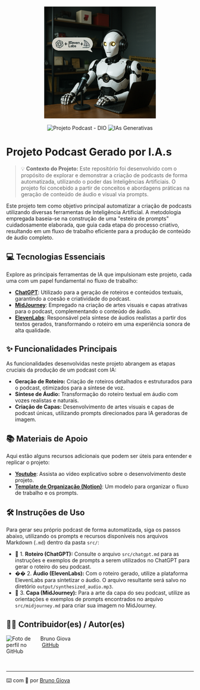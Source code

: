 <p align="center">
<img
    src="./assets/cover_podcast.png"
    width="300"
    alt="Imagem de capa do projeto - Podcast Gerado por I.A.s"
/>
</p>

<p align="center">
<!-- Badges: -->
<img src="https://img.shields.io/badge/Projeto_Podcast-DIO-blue" alt="Projeto Podcast - DIO">
<img src="https://img.shields.io/badge/IAs-Generativas-green" alt="IAs Generativas">
</p>


# Projeto Podcast Gerado por I.A.s

> 💡 **Contexto do Projeto:** Este repositório foi desenvolvido com o propósito de explorar e demonstrar a criação de podcasts de forma automatizada, utilizando o poder das Inteligências Artificiais. O projeto foi concebido a partir de conceitos e abordagens práticas na geração de conteúdo de áudio e visual via prompts.

Este projeto tem como objetivo principal automatizar a criação de podcasts utilizando diversas ferramentas de Inteligência Artificial. A metodologia empregada baseia-se na construção de uma "esteira de prompts" cuidadosamente elaborada, que guia cada etapa do processo criativo, resultando em um fluxo de trabalho eficiente para a produção de conteúdo de áudio completo.

## 💻 Tecnologias Essenciais

Explore as principais ferramentas de IA que impulsionam este projeto, cada uma com um papel fundamental no fluxo de trabalho:

-   **[ChatGPT](https://chat.openai.com/)**: Utilizado para a geração de roteiros e conteúdos textuais, garantindo a coesão e criatividade do podcast.
-   **[MidJourney](https://www.midjourney.com/app/)**: Empregado na criação de artes visuais e capas atrativas para o podcast, complementando o conteúdo de áudio.
-   **[ElevenLabs](https://beta.elevenlabs.io/)**: Responsável pela síntese de áudios realistas a partir dos textos gerados, transformando o roteiro em uma experiência sonora de alta qualidade.

## ✨ Funcionalidades Principais

As funcionalidades desenvolvidas neste projeto abrangem as etapas cruciais da produção de um podcast com IA:

-   **Geração de Roteiro:** Criação de roteiros detalhados e estruturados para o podcast, otimizados para a síntese de voz.
-   **Síntese de Áudio:** Transformação do roteiro textual em áudio com vozes realistas e naturais.
-   **Criação de Capas:** Desenvolvimento de artes visuais e capas de podcast únicas, utilizando prompts direcionados para IA geradoras de imagem.

## 📚 Materiais de Apoio

Aqui estão alguns recursos adicionais que podem ser úteis para entender e replicar o projeto:

-   **[Youtube](https://youtube.com)**: Assista ao vídeo explicativo sobre o desenvolvimento deste projeto.
-   **[Template de Organização (Notion)](https://helpful-jump-17b.notion.site/PAS-Podcast-AI-Studio-210489e15d7a4a73b743bb159e45d06f?pvs=4)**: Um modelo para organizar o fluxo de trabalho e os prompts.

## 🛠️ Instruções de Uso

Para gerar seu próprio podcast de forma automatizada, siga os passos abaixo, utilizando os prompts e recursos disponíveis nos arquivos Markdown (`.md`) dentro da pasta `src/`:

-   🤖 1. **Roteiro (ChatGPT):** Consulte o arquivo `src/chatgpt.md` para as instruções e exemplos de prompts a serem utilizados no ChatGPT para gerar o roteiro do seu podcast.
-   �� 2. **Áudio (ElevenLabs):** Com o roteiro gerado, utilize a plataforma ElevenLabs para sintetizar o áudio. O arquivo resultante será salvo no diretório `output/synthesized_audio.mp3`.
-   🤖 3. **Capa (MidJourney):** Para a arte da capa do seu podcast, utilize as orientações e exemplos de prompts encontrados no arquivo `src/midjourney.md` para criar sua imagem no MidJourney.

## 👨‍💻 Contribuidor(es) / Autor(es)

<p>
    <img
      align=left
      margin=10
      width=80
      src="https://avatars.githubusercontent.com/u/112518924?v=4"
      alt="Foto de perfil no GitHub"
    />
    <p>&nbsp&nbsp&nbspBruno Giova<br>
    &nbsp&nbsp&nbsp
    <a href="https://github.com/brunogiova">GitHub</a>
</p>
<br/><br/>
<p>

---

⌨️ com 💜 por [Bruno Giova](https://github.com/SEU_USUARIO_GITHUB)
